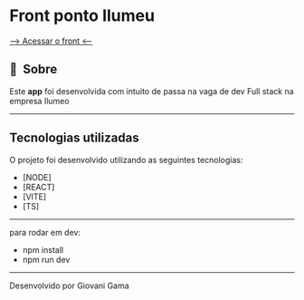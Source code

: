 # Front ponto Ilumeu

<a href="https://front-ilumeo.vercel.app/Login"> --> Acessar o front <-- </a>

## 🔖&nbsp; Sobre

   Este **app** foi desenvolvida com intuito de passa na vaga de dev Full stack na empresa Ilumeo

---

## Tecnologias utilizadas

O projeto foi desenvolvido utilizando as seguintes tecnologias:

- [NODE]
- [REACT]
- [VITE]
- [TS]

---
   
para rodar em dev:
- npm install
- npm run dev
   
---
   
Desenvolvido por Giovani Gama
